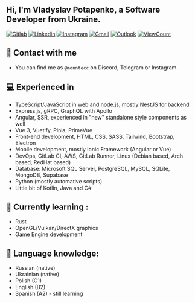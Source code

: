 ## Hi, I'm Vladyslav Potapenko, a Software Developer from Ukraine.

[![Gitlab](https://img.shields.io/badge/-Gitlab-000?style=flat&logo=Gitlab&logoColor=dark)](https://gitlab.com/monntecc)
[![Linkedin](https://img.shields.io/badge/-LinkedIn-blue?style=flat&logo=Linkedin&logoColor=white)](https://www.linkedin.com/in/vpotapenko/)
[![Instagram](https://img.shields.io/badge/-Instagram-c13584?style=flat&labelColor=c13584&logo=instagram&logoColor=white)](https://www.instagram.com/monntecc/)
[![Gmail](https://img.shields.io/badge/-Gmail-c14438?style=flat&logo=Gmail&logoColor=white)](mailto:contact@monnte.cc)
[![Outlook](https://img.shields.io/badge/-Outlook-0078D4?style=flat&logo=Microsoft-Outlook&logoColor=white)](mailto:vpotapenko@outlook.com)
[![ViewCount](https://views.whatilearened.today/views/github/monntecc/monntecc.svg)](https://views.whatilearened.today/views/github/monntecc/monntecc.svg)

## 📨 Contact with me
- You can find me as `@monntecc` on Discord, Telegram or Instagram.

## 💻 Experienced in
- TypeScript/JavaScript in web and node.js, mostly NestJS for backend
- Express.js, gRPC, GraphQL with Apollo
- Angular, SSR, experienced in "new" standalone style components as well
- Vue 3, Vuetify, Pinia, PrimeVue
- Front-end development, HTML, CSS, SASS, Tailwind, Bootstrap, Electron
- Mobile development, mostly Ionic Framework (Angular or Vue)
- DevOps, GitLab CI, AWS, GitLab Runner, Linux (Debian based, Arch based, RedHat based)
- Database: Microsoft SQL Server, PostgreSQL, MySQL, SQLite, MongoDB, Supabase
- Python (mostly automative scripts)
- Little bit of Kotlin, Java and C#

## 📌 Currently learning :
- Rust
- OpenGL/Vulkan/DirectX graphics
- Game Engine development

## 🐾 Language knowledge:
- Russian (native)
- Ukrainian (native)
- Polish (C1)
- English (B2)
- Spanish (A2) - still learning
